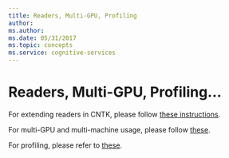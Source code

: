 ```yaml
---
title: Readers, Multi-GPU, Profiling
author: 
ms.author: 
ms.date: 05/31/2017
ms.topic: concepts
ms.service: cognitive-services
---
```


# Readers, Multi-GPU, Profiling...

For extending readers in CNTK, please follow [these instructions](/cognitive-toolkit/brainscript-and-python---understanding-and-extending-readers).

For multi-GPU and multi-machine usage, please follow [these](/cognitive-toolkit/multiple-gpus-and-machines).

For profiling, please refer to [these](/cognitive-toolkit/brainscript-and-python-performance-profiler).
